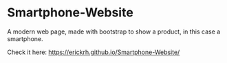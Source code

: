 # Smartphone-Website
A modern web page, made with bootstrap to show a product, in this case a smartphone.

Check it here: https://erickrh.github.io/Smartphone-Website/
